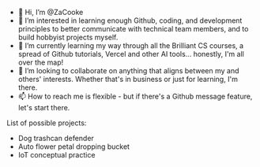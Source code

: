 - 👋 Hi, I’m @ZaCooke
- 👀 I’m interested in learning enough Github, coding, and development principles to better communicate with technical team members, and to build hobbyist projects myself.
- 🌱 I’m currently learning my way through all the Brilliant CS courses, a spread of Github tutorials, Vercel and other AI tools... honestly, I'm all over the map!
- 💞️ I’m looking to collaborate on anything that aligns between my and others' interests. Whether that's in business or just for learning, I'm there.
- 📫 How to reach me is flexible - but if there's a Github message feature, let's start there.

<!---
ZaCooke/ZaCooke is a ✨ special ✨ repository because its `README.md` (this file) appears on your GitHub profile.
You can click the Preview link to take a look at your changes.
--->
List of possible projects:
  - Dog trashcan defender
  - Auto flower petal dropping bucket
  - IoT conceptual practice
